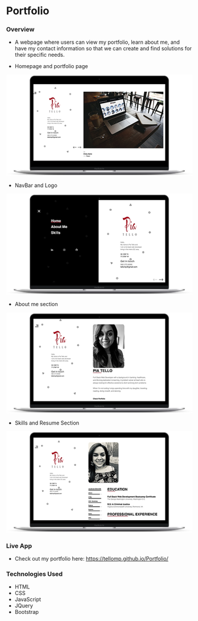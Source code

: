 # Portfolio

### Overview
* A webpage where users can view my portfolio, learn about me, and have my contact information so that we can create and find solutions for their specific needs.

* Homepage and portfolio page





![alt text][portfolio]

[portfolio]: https://github.com/tellomp/Portfolio/blob/master/images/portfolio.png "Portfolio"


* NavBar and Logo


![alt text][menu]

[menu]: https://github.com/tellomp/Portfolio/blob/master/images/menu.png "NavBar"


* About me section


![alt text][logo]

[logo]: https://github.com/tellomp/Portfolio/blob/master/images/aboutMe.png "About Me"


* Skills and Resume Section



![alt text][skills]

[skills]: https://github.com/tellomp/Portfolio/blob/master/images/skills.png "Skills"


### Live App
* Check out my portfolio here: https://tellomp.github.io/Portfolio/

### Technologies Used
* HTML
* CSS
* JavaScript
* JQuery
* Bootstrap
